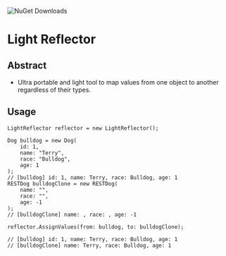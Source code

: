 ![NuGet Downloads](https://img.shields.io/nuget/dt/Light.Reflector.svg?label=NuGet&style=flat-square)

# Light Reflector

## Abstract

- Ultra portable and light tool to map values from one object to another regardless of their types.

## Usage

```
LightReflector reflector = new LightReflector();

Dog bulldog = new Dog(
    id: 1, 
    name: "Terry", 
    race: "Bulldog", 
    age: 1
);
// [bulldog] id: 1, name: Terry, race: Bulldog, age: 1
RESTDog bulldogClone = new RESTDog(
    name: "", 
    race: "", 
    age: -1
);
// [bulldogClone] name: , race: , age: -1

reflector.AssignValues(from: bulldog, to: bulldogClone);

// [bulldog] id: 1, name: Terry, race: Bulldog, age: 1
// [bulldogClone] name: Terry, race: Bulldog, age: 1
```
